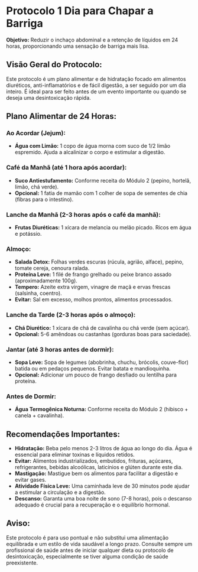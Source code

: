 # Protocolo 1 Dia para Chapar a Barriga

**Objetivo:** Reduzir o inchaço abdominal e a retenção de líquidos em 24 horas, proporcionando uma sensação de barriga mais lisa.

## Visão Geral do Protocolo:
Este protocolo é um plano alimentar e de hidratação focado em alimentos diuréticos, anti-inflamatórios e de fácil digestão, a ser seguido por um dia inteiro. É ideal para ser feito antes de um evento importante ou quando se deseja uma desintoxicação rápida.

## Plano Alimentar de 24 Horas:

### Ao Acordar (Jejum):
- **Água com Limão:** 1 copo de água morna com suco de 1/2 limão espremido. Ajuda a alcalinizar o corpo e estimular a digestão.

### Café da Manhã (até 1 hora após acordar):
- **Suco Antiestufamento:** Conforme receita do Módulo 2 (pepino, hortelã, limão, chá verde).
- **Opcional:** 1 fatia de mamão com 1 colher de sopa de sementes de chia (fibras para o intestino).

### Lanche da Manhã (2-3 horas após o café da manhã):
- **Frutas Diuréticas:** 1 xícara de melancia ou melão picado. Ricos em água e potássio.

### Almoço:
- **Salada Detox:** Folhas verdes escuras (rúcula, agrião, alface), pepino, tomate cereja, cenoura ralada.
- **Proteína Leve:** 1 filé de frango grelhado ou peixe branco assado (aproximadamente 100g).
- **Tempero:** Azeite extra virgem, vinagre de maçã e ervas frescas (salsinha, coentro).
- **Evitar:** Sal em excesso, molhos prontos, alimentos processados.

### Lanche da Tarde (2-3 horas após o almoço):
- **Chá Diurético:** 1 xícara de chá de cavalinha ou chá verde (sem açúcar).
- **Opcional:** 5-6 amêndoas ou castanhas (gorduras boas para saciedade).

### Jantar (até 3 horas antes de dormir):
- **Sopa Leve:** Sopa de legumes (abobrinha, chuchu, brócolis, couve-flor) batida ou em pedaços pequenos. Evitar batata e mandioquinha.
- **Opcional:** Adicionar um pouco de frango desfiado ou lentilha para proteína.

### Antes de Dormir:
- **Água Termogênica Noturna:** Conforme receita do Módulo 2 (hibisco + canela + cavalinha).

## Recomendações Importantes:
- **Hidratação:** Beba pelo menos 2-3 litros de água ao longo do dia. Água é essencial para eliminar toxinas e líquidos retidos.
- **Evitar:** Alimentos industrializados, embutidos, frituras, açúcares, refrigerantes, bebidas alcoólicas, laticínios e glúten durante este dia.
- **Mastigação:** Mastigue bem os alimentos para facilitar a digestão e evitar gases.
- **Atividade Física Leve:** Uma caminhada leve de 30 minutos pode ajudar a estimular a circulação e a digestão.
- **Descanso:** Garanta uma boa noite de sono (7-8 horas), pois o descanso adequado é crucial para a recuperação e o equilíbrio hormonal.

## Aviso:
Este protocolo é para uso pontual e não substitui uma alimentação equilibrada e um estilo de vida saudável a longo prazo. Consulte sempre um profissional de saúde antes de iniciar qualquer dieta ou protocolo de desintoxicação, especialmente se tiver alguma condição de saúde preexistente.

